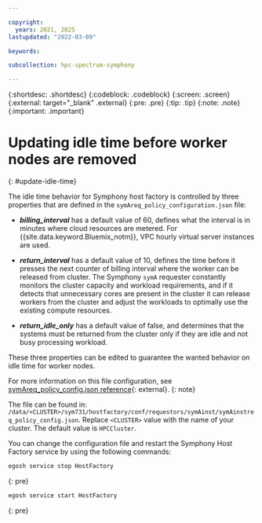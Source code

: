 ```yaml
---

copyright:
  years: 2021, 2025
lastupdated: "2022-03-09"

keywords:

subcollection: hpc-spectrum-symphony

---
```


{:shortdesc: .shortdesc}
{:codeblock: .codeblock}
{:screen: .screen}
{:external: target="_blank" .external}
{:pre: .pre}
{:tip: .tip}
{:note: .note}
{:important: .important}

# Updating idle time before worker nodes are removed
{: #update-idle-time}

The idle time behavior for Symphony host factory is controlled by three properties that are defined in the `symAreq_policy_configuration.json` file:

- ***billing_interval*** has a default value of 60, defines what the interval is in minutes where cloud resources are metered. For {{site.data.keyword.Bluemix_notm}}, VPC hourly virtual server instances are used.

- ***return_interval*** has a default value of 10, defines the time before it presses the next counter of billing interval where the worker can be released from cluster. The Symphony `symA` requester constantly monitors the cluster capacity and workload requirements, and if it detects that unnecessary cores are present in the cluster it can release workers from the cluster and adjust the workloads to optimally use the existing compute resources.

- ***return_idle_only*** has a default value of false, and determines that the systems must be returned from the cluster only if they are idle and not busy processing workload.

These three properties can be edited to guarantee the wanted behavior on idle time for worker nodes.

For more information on this file configuration, see [symAreq_policy_config.json reference](https://www.ibm.com/docs/en/spectrum-symphony/7.3.1?topic=reference-symareq-policy-configjson){: external}.
{: note}

The file can be found in: `/data/<CLUSTER>/sym731/hostfactory/conf/requestors/symAinst/symAinstreq_policy_config.json`. Replace `<CLUSTER>` value with the name of your cluster. The default value is `HPCCluster`. 

You can change the configuration file and restart the Symphony Host Factory service by using the following commands:

```sh
egosh service stop HostFactory
```
{: pre}

```sh
egosh service start HostFactory
```
{: pre}
